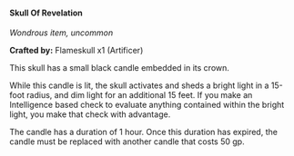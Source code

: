 #### Skull Of Revelation
_Wondrous item, uncommon_

**Crafted by:** Flameskull x1 (Artificer)

This skull has a small black candle embedded in its crown.

While this candle is lit, the skull activates and sheds a bright light in a 15-foot radius, and dim light for an additional 15 feet. If you make an Intelligence based check to evaluate anything contained within the bright light, you make that check with advantage.

The candle has a duration of 1 hour. Once this duration has expired, the candle must be replaced with another candle that costs 50 gp.
